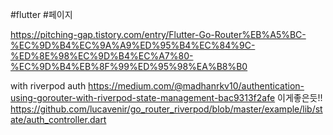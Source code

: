 #flutter #페이지 


https://pitching-gap.tistory.com/entry/Flutter-Go-Router%EB%A5%BC-%EC%9D%B4%EC%9A%A9%ED%95%B4%EC%84%9C-%ED%8E%98%EC%9D%B4%EC%A7%80-%EC%9D%B4%EB%8F%99%ED%95%98%EA%B8%B0

with riverpod auth
https://medium.com/@madhanrkv10/authentication-using-gorouter-with-riverpod-state-management-bac9313f2afe
이게좋은듯!!
https://github.com/lucavenir/go_router_riverpod/blob/master/example/lib/state/auth_controller.dart